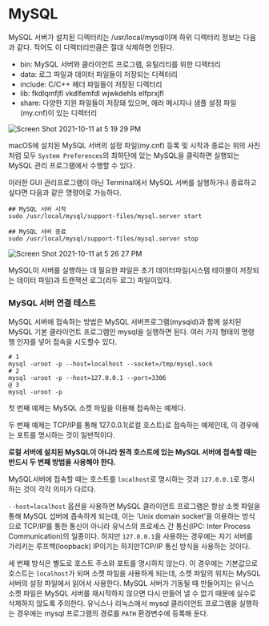 # MySQL

MySQL 서버가 설치된 디렉터리는 /usr/local/mysql이며 하위 디렉터리 정보는 다음과 같다. 적어도 이 디렉터리만큼은 절대 삭제하면 안된다.

- bin: MySQL 서버와 클라이언트 프로그램, 유틸리티를 위한 디렉터리
- data: 로그 파일과 데이터 파일들이 저장되는 디렉터리
- include: C/C++ 헤더 파일들이 저장된 디렉터리
- lib: fkdlqmfjfl vkdlfemfdl wjwkdehls elfprxjfl
- share: 다양한 지원 파일들이 저장돼 있으며, 에러 메시지나 샘플 설정 파일(my.cnf)이 있는 디렉터리

![Screen Shot 2021-10-11 at 5 19 29 PM](https://user-images.githubusercontent.com/44861205/136756586-feaab78c-5326-46ea-af66-f5fbb9107451.png)


macOS에 설치된 MySQL 서버의 설정 파일(my.cnf) 등록 및 시작과 종료는 위의 사진처럼 모두 `System Preferences`의 최하단에 있는 MySQL을 클릭하면 실행되는 MySQL 관리 프로그램에서 수행할 수 있다.

이러한 GUI 관리프로그램이 아닌 Terminal에서 MySQL 서버를 실행하거나 종료하고 싶다면 다음과 같은 명령어로 가능하다.

```shell
## MySQL 서버 시작
sudo /usr/local/mysql/support-files/mysql.server start

## MySQL 서버 종료
sudo /usr/local/mysql/support-files/mysql.server stop
```

![Screen Shot 2021-10-11 at 5 26 27 PM](https://user-images.githubusercontent.com/44861205/136757651-4a5299b0-e2aa-4096-a33d-633b964ce47a.png)

MySQL이 서버를 실행하는 데 필요한 파일은 초기 데이터파일(시스템 테이블이 저장되는 데이터 파일)과 트랜잭션 로그(리두 로그) 파일이있다.

### MySQL 서버 연결 테스트

MySQL 서버에 접속하는 방법은 MySQL 서버프로그램(mysqld)과 함께 설치된 MySQL 기본 클라이언트 프로그램인 mysql을 실행하면 된다. 여러 가지 형태의 명령행 인자를 넣어 접속을 시도할수 있다.

```shell
# 1
mysql -uroot -p --host=localhost --socket=/tmp/mysql.sock
# 2
mysql -uroot -p --host=127.0.0.1 --port=3306
@ 3
mysql -uroot -p
```

첫 번째 예제는 MySQL 소켓 파일을 이용해 접속하는 예제다.

두 번째 예제는 TCP/IP를 통해 127.0.0.1(로컬 호스트)로 접속하는 예제인데, 이 경우에는 포트를 명시하는 것이 일반적이다.

**로컬 서버에 설치된 MySQL이 아니라 원격 호스트에 있는 MySQL 서버에 접속할 때는 반드시 두 번째 방법을 사용해야 한다.**

MySQL서버에 접속할 때는 호스트를 `localhost`로 명시하는 것과 `127.0.0.1`로 명시하는 것이 각각 의미가 다르다.

`--host=localhost` 옵션을 사용하면 MySQL 클라이언트 프로그램은 항상 소켓 파일을 통해 MySQL 섭버에 좁속하게 되는데, 이는 'Unix domain socket'을 이용하는 방식으로 TCP/IP를 통한 통신이 아니라 유닉스의 프로세스 간 통신(IPC: Inter Process Communication)의 일종이다. 하지만 `127.0.0.1`을 사용하는 경우에는 자기 서버를 가리키는 루프백(loopback) IP이기는 하지만TCP/IP 통신 방식을 사용하는 것이다.

세 번째 방식은 별도로 호스트 주소와 포트를 명시하지 않는다. 이 경우에는 기본값으로 호스트는 `localhost`가 되며 소켓 파일을 사용하게 되는데, 소켓 파일의 위치는 MySQL 서버의 설정 파일에서 읽어서 사용한다. MySQL 서버가 기동될 때 만들어지는 유닉스 소켓 파일은 MySQL 서버를 재시작하지 않으면 다시 만들어 낼 수 없기 때문에 실수로 삭제하지 않도록 주의한다. 유닉스나 리눅스에서 mysql 클라이언트 프로그램을 실행하는 경우에는 mysql 프로그램의 경로를 `PATH` 환경변수에 등록해 둔다.
